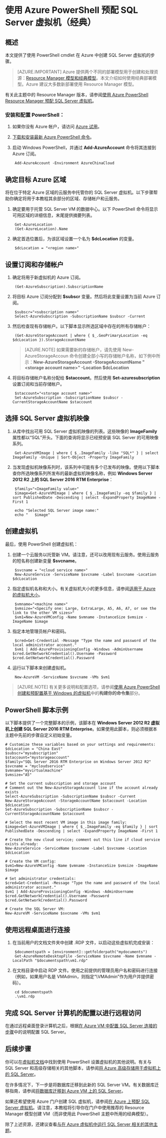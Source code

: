 <properties
    pageTitle="在 Azure PowerShell 创建 SQL Server 虚拟机（经典）| Azure"
    description="提供用于创建具有 SQL Server 虚拟机库映像的 Azure VM的步骤和 PowerShell 脚本。本主题使用经典部署模式。"
    services="virtual-machines-windows"
    documentationcenter="na"
    author="rothja"
    manager="jhubbard"
    editor=""
    tags="azure-service-management" />
<tags
    ms.assetid="b73be387-9323-4e08-be53-6e5928e3786e"
    ms.service="virtual-machines-windows"
    ms.devlang="na"
    ms.topic="article"
    ms.tgt_pltfrm="vm-windows-sql-server"
    ms.workload="infrastructure-services"
    ms.date="02/02/2017"
    wacn.date="03/28/2017"
    ms.author="jroth" />  


# 使用 Azure PowerShell 预配 SQL Server 虚拟机（经典）
## 概述
本文提供了使用 PowerShell cmdlet 在 Azure 中创建 SQL Server 虚拟机的步骤。

> [AZURE.IMPORTANT] 
Azure 提供两个不同的部署模型用于创建和处理资源：[Resource Manager 模型和经典模型](/documentation/articles/resource-manager-deployment-model/)。本文介绍如何使用经典部署模型。Azure 建议大多数新部署使用 Resource Manager 模型。

有关此主题中的 Resource Manager 版本，请参阅[使用 Azure PowerShell Resource Manager 预配 SQL Server 虚拟机](/documentation/articles/virtual-machines-windows-ps-sql-create/)。

### 安装和配置 PowerShell：
1. 如果你没有 Azure 帐户，请访问 [Azure 试用](/pricing/1rmb-trial/)。
2. [下载和安装最新 Azure PowerShell 命令](https://docs.microsoft.com/powershell/azureps-cmdlets-docs)。
3. 启动 Windows PowerShell，并通过 **Add-AzureAccount** 命令将其连接到 Azure 订阅。
   
        Add-AzureAccount -Environment AzureChinaCloud

## 确定目标 Azure 区域
将在位于特定 Azure 区域的云服务中托管你的 SQL Server 虚拟机。以下步骤帮助你确定将用于本教程其余部分的区域、存储帐户和云服务。

1. 确定要用于托管 SQL Server VM 的数据中心。以下 PowerShell 命令将显示可用区域的详细信息，末尾提供摘要列表。
   
        Get-AzureLocation
        (Get-AzureLocation).Name
2. 确定首选位置后，为该区域设置一个名为 **$dcLocation** 的变量。
   
        $dcLocation = "<region name>"

## 设置订阅和存储帐户
1. 确定将用于新虚拟机的 Azure 订阅。
   
        (Get-AzureSubscription).SubscriptionName
2. 将目标 Azure 订阅分配到 **$subscr** 变量。然后将此变量设置为当前 Azure 订阅。
   
        $subscr="<subscription name>"
        Select-AzureSubscription -SubscriptionName $subscr -Current
3. 然后检查现有存储帐户。以下脚本显示所选区域中存在的所有存储帐户：
   
        (Get-AzureStorageAccount | where { $_.GeoPrimaryLocation -eq $dcLocation }).StorageAccountName
   
    > [AZURE.NOTE]
    如果需要新的存储帐户，请先使用 New-AzureStorageAccoun 命令创建全部小写的存储帐户名称，如下例中所示：**New-AzureStorageAccount -StorageAccountName "\<storage account name\>" -Location $dcLocation**
    > 
    > 
4. 将目标存储帐户名称分配给 **$staccount**。然后使用 **Set-azuresubscription** 设置订阅和当前存储帐户。
   
        $staccount="<storage account name>"
        Set-AzureSubscription -SubscriptionName $subscr -CurrentStorageAccountName $staccount

## 选择 SQL Server 虚拟机映像
1. 从库中找出可用 SQL Server 虚拟机映像的列表。这些映像的 **ImageFamily** 属性都以“SQL”开头。下面的查询将显示已经预安装 SQL Server 的可用映像系列。
   
        Get-AzureVMImage | where { $_.ImageFamily -like "SQL*" } | select ImageFamily -Unique | Sort-Object -Property ImageFamily
2. 当发现虚拟机映像系列时，该系列中可能有多个已发布的映像。使用以下脚本查你所选映像系列所发布的最新虚拟机映像名称，例如 **Windows Server 2012 R2 上的 SQL Server 2016 RTM Enterprise**：
   
        $family="<ImageFamily value>"
        $image=Get-AzureVMImage | where { $_.ImageFamily -eq $family } | sort PublishedDate -Descending | select -ExpandProperty ImageName -First 1
   
        echo "Selected SQL Server image name:"
        echo "   $image"

## 创建虚拟机
最后，使用 PowerShell 创建虚拟机：

1. 创建一个云服务以托管新 VM。请注意，还可以改用现有云服务。使用云服务的短名称创建新变量 **$svcname**。
   
        $svcname = "<cloud service name>"
        New-AzureService -ServiceName $svcname -Label $svcname -Location $dcLocation
2. 指定虚拟机名称和大小。有关虚拟机大小的更多信息，请参阅[适用于 Azure 的虚拟机大小](/documentation/articles/virtual-machines-windows-sizes/)。
   
        $vmname="<machine name>"
        $vmsize="<Specify one: Large, ExtraLarge, A5, A6, A7, or see the link to the other VM sizes>"
        $vm1=New-AzureVMConfig -Name $vmname -InstanceSize $vmsize -ImageName $image
3. 指定本地管理员帐户和密码。
   
        $cred=Get-Credential -Message "Type the name and password of the local administrator account."
        $vm1 | Add-AzureProvisioningConfig -Windows -AdminUsername $cred.GetNetworkCredential().Username -Password $cred.GetNetworkCredential().Password
4. 运行以下脚本来创建虚拟机。
   
        New-AzureVM -ServiceName $svcname -VMs $vm1

> [AZURE.NOTE]
有关更多说明和配置选项，请参阅[使用 Azure PowerShell 创建和预配置基于 Windows 的虚拟机](/documentation/articles/virtual-machines-windows-classic-create-powershell/)中的**构建你的命令集**部分。
> 
> 

## PowerShell 脚本示例
以下脚本提供了一个完整脚本的示例，该脚本在 **Windows Server 2012 R2 虚拟机上创建 SQL Server 2016 RTM Enterprise**。如果使用此脚本，则必须根据本主题中先前的步骤自定义初始变量。

    # Customize these variables based on your settings and requirements:
    $dcLocation = "China East"
    $subscr="mysubscription"
    $staccount="mystorageaccount"
    $family="SQL Server 2016 RTM Enterprise on Windows Server 2012 R2"
    $svcname = "mycloudservice"
    $vmname="myvirtualmachine"
    $vmsize="A5"

    # Set the current subscription and storage account
    # Comment out the New-AzureStorageAccount line if the account already exists
    Select-AzureSubscription -SubscriptionName $subscr -Current
    New-AzureStorageAccount -StorageAccountName $staccount -Location $dcLocation
    Set-AzureSubscription -SubscriptionName $subscr -CurrentStorageAccountName $staccount

    # Select the most recent VM image in this image family:
    $image=Get-AzureVMImage | where { $_.ImageFamily -eq $family } | sort PublishedDate -Descending | select -ExpandProperty ImageName -First 1

    # Create the new cloud service; comment out this line if cloud service exists already:
    New-AzureService -ServiceName $svcname -Label $svcname -Location $dcLocation

    # Create the VM config:
    $vm1=New-AzureVMConfig -Name $vmname -InstanceSize $vmsize -ImageName $image

    # Set administrator credentials:
    $cred=Get-Credential -Message "Type the name and password of the local administrator account."
    $vm1 | Add-AzureProvisioningConfig -Windows -AdminUsername $cred.GetNetworkCredential().Username -Password $cred.GetNetworkCredential().Password

    # Create the SQL Server VM:
    New-AzureVM -ServiceName $svcname -VMs $vm1

## 使用远程桌面进行连接
1. 在当前用户的文档文件夹中创建 .RDP 文件，以启动这些虚拟机完成安装：
   
        $documentspath = [environment]::getfolderpath("mydocuments")
        Get-AzureRemoteDesktopFile -ServiceName $svcname -Name $vmname -LocalPath "$documentspath\vm1.rdp"
2. 在文档目录中启动 RDP 文件。使用之前提供的管理员用户名和密码进行连接（例如，如果用户名是 VMAdmin，则指定“\\VMAdmin”作为用户并提供密码）。
   
        cd $documentspath
        .\vm1.rdp

## 完成 SQL Server 计算机的配置以进行远程访问
在通过远程桌面登录计算机之后，根据[在 Azure VM 中配置 SQL Server 连接的步骤](/documentation/articles/virtual-machines-windows-classic-sql-connect/#steps-for-configuring-sql-server-connectivity-in-an-azure-vm)中的说明配置 SQL Server。

## 后续步骤
你可以在[虚拟机文档](/documentation/articles/virtual-machines-windows-classic-create-powershell/)中找到使用 PowerShell 设置虚拟机的其他说明。有关与 SQL Server 和高级存储相关的其他脚本，请参阅[将 Azure 高级存储用于虚拟机上的 SQL Server](/documentation/articles/virtual-machines-windows-classic-sql-server-premium-storage/)。

在许多情况下，下一步是将数据库迁移到此新的 SQL Server VM。有关数据库迁移指南，请参阅[将数据库迁移到 Azure VM 上的 SQL Server](/documentation/articles/virtual-machines-windows-migrate-sql/)。

如果还希望使用 Azure 门户创建 SQL 虚拟机，请参阅[在 Azure 上预配 SQL Server 虚拟机](/documentation/articles/virtual-machines-windows-portal-sql-server-provision/)。请注意，本教程将引导你在门户中使用推荐的 Resource Manager 模型创建 VM（而非使用此 PowerShell 主题中所用的经典模型）。

除了上述资源，还建议查看[与在 Azure 虚拟机中运行 SQL Server 相关的其他主题](/documentation/articles/virtual-machines-windows-sql-server-iaas-overview/)。

<!---HONumber=Mooncake_0220_2017-->
<!--Update_Description: wording update-->